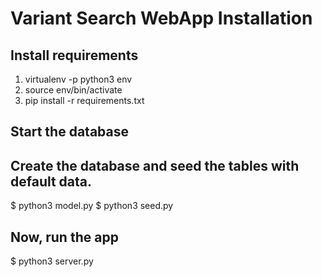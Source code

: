 # Variant Search WebApp Installation

## Install requirements

1. virtualenv -p python3 env
2. source env/bin/activate
3. pip install -r requirements.txt

## Start the database


## Create the database and seed the tables with default data.
$ python3 model.py <Enter> 
$ python3 seed.py

## Now, run the app
$ python3 server.py

